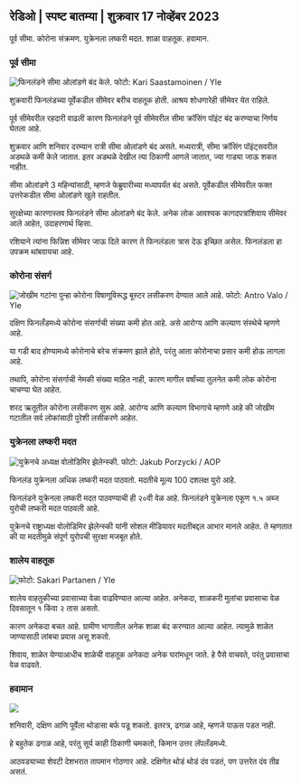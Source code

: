 ## रेडिओ \| स्पष्ट बातम्या \| शुक्रवार 17 नोव्हेंबर 2023

पूर्व सीमा. कोरोना संक्रमण. युक्रेनला लष्करी मदत. शाळा वाहतूक. हवामान.

### पूर्व सीमा

![फिनलंडने सीमा ओलांडणे बंद केले. फोटो: Kari Saastamoinen / Yle](https://images.cdn.yle.fi/image/upload/c_crop,h_2908,w_5178,x_0,y_0/ar_1.7777777777777777,c_fill,g_faces,h_1577777777777777777777777777777777777777777777777777777777777777777777777777777777777777777777777777777,c_fill,g_faces,h/0p_05/0/0155q_auto:eco/f_auto/fl_lossy/v1699908616/39-1200025655285565477b)

शुक्रवारी फिनलंडच्या पूर्वेकडील सीमेवर बरीच वाहतूक होती. आश्रय शोधणारेही सीमेवर येत राहिले.

पूर्व सीमेवरील रहदारी वाढली कारण फिनलंडने पूर्व सीमेवरील सीमा क्रॉसिंग पॉइंट बंद करण्याचा निर्णय घेतला आहे.

शुक्रवार आणि शनिवार दरम्यान रात्री सीमा ओलांडणे बंद असते. मध्यरात्री, सीमा क्रॉसिंग पॉइंट्सवरील अडथळे कमी केले जातात. इतर अडथळे देखील त्या ठिकाणी आणले जातात, ज्या गाड्या जाऊ शकत नाहीत.

सीमा ओलांडणे 3 महिन्यांसाठी, म्हणजे फेब्रुवारीच्या मध्यापर्यंत बंद असते. पूर्वेकडील सीमेवरील फक्त उत्तरेकडील सीमा ओलांडणे खुले राहतील.

सुरक्षेच्या कारणास्तव फिनलंडने सीमा ओलांडणे बंद केले. अनेक लोक आवश्यक कागदपत्रांशिवाय सीमेवर आले आहेत, उदाहरणार्थ व्हिसा.

रशियाने त्यांना फिन्निश सीमेवर जाऊ दिले कारण ते फिनलंडला त्रास देऊ इच्छित असेल. फिनलंडला हा उपक्रम थांबवायचा आहे.

### कोरोना संसर्ग

![जोखीम गटांना पुन्हा कोरोना विषाणूविरूद्ध बूस्टर लसीकरण देण्यात आले आहे. फोटो: Antro Valo / Yle](https://images.cdn.yle.fi/image/upload/c_crop,h_3247,w_5773,x_0,y_601/ar_1.777777777777777,c_fill,g_faces,h_1275,h_1201/q_auto:eco/f_auto/fl_lossy/v1699867130/39-11997076551e51acfff3)

दक्षिण फिनलँडमध्ये कोरोना संसर्गाची संख्या कमी होत आहे. असे आरोग्य आणि कल्याण संस्थेचे म्हणणे आहे.

या गडी बाद होण्यामध्ये कोरोनाचे बरेच संक्रमण झाले होते, परंतु आता कोरोनाचा प्रसार कमी होऊ लागला आहे.

तथापि, कोरोना संसर्गाची नेमकी संख्या माहित नाही, कारण मागील वर्षांच्या तुलनेत कमी लोक कोरोना चाचण्या घेत आहेत.

शरद ऋतूतील कोरोना लसीकरण सुरू आहे. आरोग्य आणि कल्याण विभागाचे म्हणणे आहे की जोखीम गटातील सर्व लोकांसाठी पुरेशी लसीकरणे आहेत.

### युक्रेनला लष्करी मदत

![युक्रेनचे अध्यक्ष वोलोडिमिर झेलेन्स्की. फोटो: Jakub Porzycki / AOP](https://images.cdn.yle.fi/image/upload/c_crop,h_1393,w_2477,x_0,y_0/ar_1.7777777777777777,c_fill,g_faces,h_157777777777777777777777777777777777777777777777777777777777777777777777777777777777777777777777777777777777,c_fill,g_faces,h/0p_05/0155/06q_auto:eco/f_auto/fl_lossy/v1696579988/39-1182210651fc13097ccb)

फिनलंड युक्रेनला अधिक लष्करी मदत पाठवतो. मदतीचे मूल्य 100 दशलक्ष युरो आहे.

फिनलंडने युक्रेनला लष्करी मदत पाठवण्याची ही २०वी वेळ आहे. फिनलंडने युक्रेनला एकूण १.५ अब्ज युरोची लष्करी मदत पाठवली आहे.

युक्रेनचे राष्ट्राध्यक्ष वोलोडिमिर झेलेन्स्की यांनी सोशल मीडियावर मदतीबद्दल आभार मानले आहेत. ते म्हणतात की या मदतीमुळे संपूर्ण युरोपची सुरक्षा मजबूत होते.

### शालेय वाहतूक

![ फोटो: Sakari Partanen / Yle](https://images.cdn.yle.fi/image/upload/c_crop,h_1494,w_2655,x_0,y_0/ar_1.777777777777777,c_fill,g_faces,h_175,h_17550/q_auto:eco/f_auto/fl_lossy/v1677057284/39-107608063f5dc988d5c3)

शालेय वाहतुकीच्या प्रवासाच्या वेळा वाढविण्यात आल्या आहेत. अनेकदा, शाळकरी मुलांचा प्रवासाचा वेळ दिवसातून १ किंवा २ तास असतो.

कारण अनेकदा बचत आहे. ग्रामीण भागातील अनेक शाळा बंद करण्यात आल्या आहेत. त्यामुळे शाळेत जाण्यासाठी लांबचा प्रवास असू शकतो.

शिवाय, शाळेत येण्याआधीच शाळेची वाहतूक अनेकदा अनेक घरांमधून जाते. हे पैसे वाचवते, परंतु प्रवासाचा वेळ वाढवते.

### हवामान

![](https://images.cdn.yle.fi/image/upload/c_crop,h_1080,w_1919,x_0,y_0/ar_1.7777777777777777,c_fill,g_faces,h_675,w_1200/dco.f_auto/fl_lossy/v1700238427/39-120255565579437e32dc)

शनिवारी, दक्षिण आणि पूर्वेला थोडासा बर्फ पडू शकतो. इतरत्र, ढगाळ आहे, म्हणजे पाऊस पडत नाही.

हे बहुतेक ढगाळ आहे, परंतु सूर्य काही ठिकाणी चमकतो, किमान उत्तर लॅपलँडमध्ये.

आठवड्याच्या शेवटी देशभरात तापमान गोठणार आहे. दक्षिणेत थोडं थोडं दंव पडतं, पण उत्तरेत दंव तीव्र असतं.